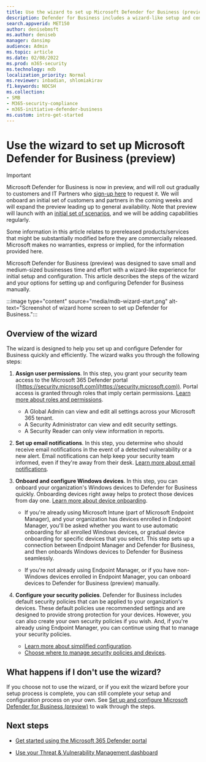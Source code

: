 ```yaml
---
title: Use the wizard to set up Microsoft Defender for Business (preview)
description: Defender for Business includes a wizard-like setup and configuration process. Use the wizard to save time and effort.
search.appverid: MET150
author: denisebmsft
ms.author: deniseb
manager: dansimp 
audience: Admin
ms.topic: article
ms.date: 02/08/2022
ms.prod: m365-security
ms.technology: mdb
localization_priority: Normal
ms.reviewer: inbadian, shlomiakirav
f1.keywords: NOCSH 
ms.collection: 
- SMB
- M365-security-compliance
- m365-initiative-defender-business
ms.custom: intro-get-started
---
```


# Use the wizard to set up Microsoft Defender for Business (preview)

> [!IMPORTANT]
> Microsoft Defender for Business is now in preview, and will roll out gradually to customers and IT Partners who [sign-up here](https://aka.ms/mdb-preview) to request it. We will onboard an initial set of customers and partners in the coming weeks and will expand the preview leading up to general availability. Note that preview will launch with an [initial set of scenarios](mdb-tutorials.md#try-these-preview-scenarios), and we will be adding capabilities regularly.
> 
> Some information in this article relates to prereleased products/services that might be substantially modified before they are commercially released. Microsoft makes no warranties, express or implied, for the information provided here. 

Microsoft Defender for Business (preview) was designed to save small and medium-sized businesses time and effort with a wizard-like experience for initial setup and configuration. This article describes the steps of the wizard and your options for setting up and configuring Defender for Business manually.

:::image type="content" source="media/mdb-wizard-start.png" alt-text="Screenshot of wizard home screen to set up Defender for Business.":::

## Overview of the wizard

The wizard is designed to help you set up and configure Defender for Business quickly and efficiently. The wizard walks you through the following steps:

1. **Assign user permissions**. In this step, you grant your security team access to the Microsoft 365 Defender portal ([https://security.microsoft.com](https://security.microsoft.com)). Portal access is granted through roles that imply certain permissions. [Learn more about roles and permissions](mdb-roles-permissions.md).

   - A Global Admin can view and edit all settings across your Microsoft 365 tenant. 
   - A Security Administrator can view and edit security settings. 
   - A Security Reader can only view information in reports. 

2. **Set up email notifications**. In this step, you determine who should receive email notifications in the event of a detected vulnerability or a new alert. Email notifications can help keep your security team informed, even if they're away from their desk. [Learn more about email notifications](mdb-email-notifications.md). 

3. **Onboard and configure Windows devices**. In this step, you can onboard your organization's Windows devices to Defender for Business quickly. Onboarding devices right away helps to protect those devices from day one. [Learn more about device onboarding](mdb-onboard-devices.md).

   - If you're already using Microsoft Intune (part of Microsoft Endpoint Manager), and your organization has devices enrolled in Endpoint Manager, you'll be asked whether you want to use automatic onboarding for all enrolled Windows devices, or gradual device onboarding for specific devices that you select. This step sets up a connection between Endpoint Manager and Defender for Business, and then onboards Windows devices to Defender for Business seamlessly.

   - If you're not already using Endpoint Manager, or if you have non-Windows devices enrolled in Endpoint Manager, you can onboard devices to Defender for Business (preview) manually. 
   
4. **Configure your security policies**. Defender for Business includes default security policies that can be applied to your organization's devices. These default policies use recommended settings and are designed to provide strong protection for your devices. However, you can also create your own security policies if you wish. And, if you're already using Endpoint Manager, you can continue using that to manage your security policies. 

   - [Learn more about simplified configuration](mdb-simplified-configuration.md).
   - [Choose where to manage security policies and devices](mdb-configure-security-settings.md#choose-where-to-manage-security-policies-and-devices).

## What happens if I don't use the wizard?

If you choose not to use the wizard, or if you exit the wizard before your setup process is complete, you can still complete your setup and configuration process on your own. See [Set up and configure Microsoft Defender for Business (preview)](mdb-setup-configuration.md) to walk through the steps.

## Next steps

- [Get started using the Microsoft 365 Defender portal](mdb-get-started.md)

- [Use your Threat & Vulnerability Management dashboard](mdb-view-tvm-dashboard.md)